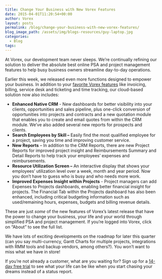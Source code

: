 ```yaml
---
title: Change Your Business with New Vorex Features
date: 2015-04-01T11:20:54+00:00
author: Vorex
layout: posts
permalink: /blog/change-your-business-with-new-vorex-features/
blog_image_path: /assets/img/blogs-resources/guy-laptop.jpg
categories:
  - Blog
tags:  
---
```

At Vorex, our development team never sleeps. We&#8217;re continually refining our solution to deliver the absolute best online PSA and project management features to help busy business owners streamline day-to-day operations.

<!--more-->

Earlier this week, we released even more functions designed to empower your business. In addition to your [favorite Vorex features](http://www.vorex.com/product/) like invoicing, billing, service desk and ticketing and time tracking, our cloud-based solution now also includes:

  * **Enhanced Native CRM** - New dashboards for better visibility into your clients, opportunities and sales pipeline, plus one-click conversion of opportunities into projects and contracts and a new quotation module that enables you to create and email quotes from within the CRM module. We&#8217;ve also added several new reports for prospects and clients.
  * **Search Employees by Skill &#8211;** Easily find the most qualified employee for a project, saving you time and improving customer service.
  * **New Reports** &#8211; In addition to the CRM Reports, there are new Project Reports for improved project insight and Reimbursements Summary and Detail Reports to help track your employees&#8217; expenses and reimbursements.
  * **Resource Utilization Screen &#8211;** An interactive display that shows your employees&#8217; utilization level over a week, month and year period. Now you don&#8217;t have to guess who is busy and who needs more work.
  * **Improved Expenses Insight within Projects** - Project managers can add Expenses to Projects dashboards, enabling better financial insight for projects. The Financial Tab within the Projects dashboard has also been enhanced, including critical budgeting information such as used/remaining hours, expenses, budgets and billing revenue details.

These are just _some_ of the new features of Vorex&#8217;s latest release that have the power to change your business, your life and your world through simplified PSA and project management. If you&#8217;re logged into Vorex, click on &#8220;About&#8221; to see the full list.

We have lots of exciting developments on the roadmap for later this quarter (can you say multi-currency, Gantt Charts for multiple projects, integrations with RMM tools and backup vendors, among others?). You won&#8217;t want to miss what we have in store!

If you&#8217;re not already a customer, what are you waiting for? Sign up for a [14-day free trial](http://www.vorex.com/free-trial/) to see what your life can be like when you start chasing your dreams instead of a status report.
